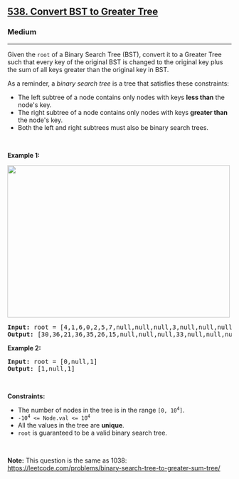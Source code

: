 <h2><a href="https://leetcode.com/problems/convert-bst-to-greater-tree/">538. Convert BST to Greater Tree</a></h2><h3>Medium</h3><hr><div style="user-select: auto;"><p style="user-select: auto;">Given the <code style="user-select: auto;">root</code> of a Binary Search Tree (BST), convert it to a Greater Tree such that every key of the original BST is changed to the original key plus the sum of all keys greater than the original key in BST.</p>

<p style="user-select: auto;">As a reminder, a <em style="user-select: auto;">binary search tree</em> is a tree that satisfies these constraints:</p>

<ul style="user-select: auto;">
	<li style="user-select: auto;">The left subtree of a node contains only nodes with keys <strong style="user-select: auto;">less than</strong> the node's key.</li>
	<li style="user-select: auto;">The right subtree of a node contains only nodes with keys <strong style="user-select: auto;">greater than</strong> the node's key.</li>
	<li style="user-select: auto;">Both the left and right subtrees must also be binary search trees.</li>
</ul>

<p style="user-select: auto;">&nbsp;</p>
<p style="user-select: auto;"><strong style="user-select: auto;">Example 1:</strong></p>
<img alt="" src="https://assets.leetcode.com/uploads/2019/05/02/tree.png" style="width: 500px; height: 341px; user-select: auto;">
<pre style="user-select: auto;"><strong style="user-select: auto;">Input:</strong> root = [4,1,6,0,2,5,7,null,null,null,3,null,null,null,8]
<strong style="user-select: auto;">Output:</strong> [30,36,21,36,35,26,15,null,null,null,33,null,null,null,8]
</pre>

<p style="user-select: auto;"><strong style="user-select: auto;">Example 2:</strong></p>

<pre style="user-select: auto;"><strong style="user-select: auto;">Input:</strong> root = [0,null,1]
<strong style="user-select: auto;">Output:</strong> [1,null,1]
</pre>

<p style="user-select: auto;">&nbsp;</p>
<p style="user-select: auto;"><strong style="user-select: auto;">Constraints:</strong></p>

<ul style="user-select: auto;">
	<li style="user-select: auto;">The number of nodes in the tree is in the range <code style="user-select: auto;">[0, 10<sup style="user-select: auto;">4</sup>]</code>.</li>
	<li style="user-select: auto;"><code style="user-select: auto;">-10<sup style="user-select: auto;">4</sup> &lt;= Node.val &lt;= 10<sup style="user-select: auto;">4</sup></code></li>
	<li style="user-select: auto;">All the values in the tree are <strong style="user-select: auto;">unique</strong>.</li>
	<li style="user-select: auto;"><code style="user-select: auto;">root</code> is guaranteed to be a valid binary search tree.</li>
</ul>

<p style="user-select: auto;">&nbsp;</p>
<p style="user-select: auto;"><strong style="user-select: auto;">Note:</strong> This question is the same as 1038: <a href="https://leetcode.com/problems/binary-search-tree-to-greater-sum-tree/" target="_blank" style="user-select: auto;">https://leetcode.com/problems/binary-search-tree-to-greater-sum-tree/</a></p>
</div>